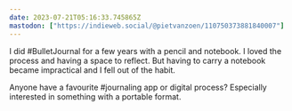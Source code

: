 ```yaml
---
date: 2023-07-21T05:16:33.745865Z
mastodon: ["https://indieweb.social/@pietvanzoen/110750373881840007"]
---
```

I did #BulletJournal for a few years with a pencil and notebook. I loved the process and having a space to reflect. But having to carry a notebook became impractical and I fell out of the habit. 

Anyone have a favourite #journaling app or digital process? Especially interested in something with a portable format. 
